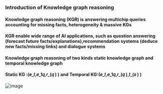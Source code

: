### Introduction of  Knowledge graph reasoning 
#### Knowledge graph reasoning (KGR) is answering multichip queries accounting for missing facts, heterogeneity & massive KGs
#### KGR  enable wide range of AI applications, such as question answering (forecast future facts/explanations),recommendation systems (deduce new facts/missing links) and dialogue systems
#### Knowledge graph reasoning of two kinds static knowledge graph and temporal knowledge graph 
#### Static KG :(𝑒_𝑡,𝑒_1𝑞,𝑟_(𝑞  ) )  and Temporal KG:(𝑒_𝑡,𝑒_1𝑞,𝑟_(𝑞  ),𝑡_(𝑠  ) ) 



![image](https://github.com/SankarshU/Knowledge-Graph-Reasoning/assets/44226862/b69c40a7-96ed-4f66-abab-20e72fb801ee)

